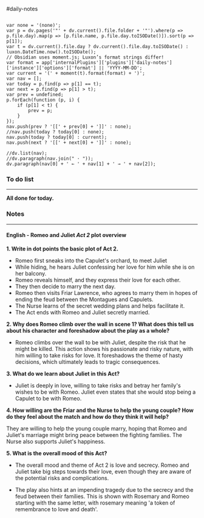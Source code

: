 #daily-notes 
```dataviewjs

var none = '(none)';
var p = dv.pages('"' + dv.current().file.folder + '"').where(p => p.file.day).map(p => [p.file.name, p.file.day.toISODate()]).sort(p => p[1]);
var t = dv.current().file.day ? dv.current().file.day.toISODate() : luxon.DateTime.now().toISODate();
// Obsidian uses moment.js; Luxon’s format strings differ!
var format = app['internalPlugins']['plugins']['daily-notes']['instance']['options']['format'] || 'YYYY-MM-DD';
var current = '(' + moment(t).format(format) + ')';
var nav = [];
var today = p.find(p => p[1] == t);
var next = p.find(p => p[1] > t);
var prev = undefined;
p.forEach(function (p, i) {
    if (p[1] < t) {
        prev = p;
    }
});
nav.push(prev ? '[[' + prev[0] + ']]' : none);
//nav.push(today ? today[0] : none);
nav.push(today ? today[0] : current);
nav.push(next ? '[[' + next[0] + ']]' : none);

//dv.list(nav);
//dv.paragraph(nav.join(" · "));
dv.paragraph(nav[0] + ' ← ' + nav[1] + ' → ' + nav[2]);
```
### To do list
---
**All done for today.**


### Notes
---
#### English - Romeo and Juliet *Act 2* plot overview

**1. Write in dot points the basic plot of Act 2.**
- Romeo first sneaks into the Capulet's orchard, to meet Juliet
- While hiding, he hears Juliet confessing her love for him while she is on her balcony.
- Romeo reveals himself, and they express their love for each other.
- They then decide to marry the next day.
- Romeo then visits Friar Lawrence, who agrees to marry them in hopes of ending the feud between the Montagues and Capulets.
- The Nurse learns of the secret wedding plans and helps facilitate it.
- The Act ends with Romeo and Juliet secretly married.

**2. Why does Romeo climb over the wall in scene 1? What does this tell us about his character and foreshadow about the play as a whole?**

- Romeo climbs over the wall to be with Juliet, despite the risk that he might be killed. This action shows his passionate and risky nature, with him willing to take risks for love. It foreshadows the theme of hasty decisions, which ultimately leads to tragic consequences.

**3. What do we learn about Juliet in this Act?**

- Juliet is deeply in love, willing to take risks and betray her family's wishes to be with Romeo. Juliet even states that she would stop being a Capulet to be with Romeo.

**4. How willing are the Friar and the Nurse to help the young couple? How do they feel about the match and how do they think it will help?** 

They are willing to help the young couple marry, hoping that Romeo and Juliet's marriage might bring peace between the fighting families. The Nurse also supports Juliet's happiness.


**5. What is the overall mood of this Act?**

- The overall mood and theme of Act 2 is love and secrecy. Romeo and Juliet take big steps towards their love, even though they are aware of the potential risks and complications. 

- The play also hints at an impending tragedy due to the secrecy and the feud between their families. This is shown with Rosemary and Romeo starting with the same letter, with rosemary meaning 'a token of remembrance to love and death'.